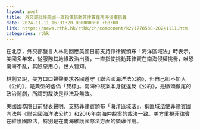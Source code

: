 ```yaml
---
layout: post
title: 外交部批評美國一直指使挑動菲律賓在南海侵權挑釁
date: 2024-11-11 16:31:20.000000000 +08:00
link: https://news.rthk.hk/rthk/ch/component/k2/1778538-20241111.htm
categories: rthk
---
```


在北京，外交部發言人林劍回應美國日前支持菲律賓頒布「海洋區域法」時表示，美國多年來，從服務其地緣政治出發，一直指使挑動菲律賓在南海侵權挑釁，唯恐南海不亂，其險惡用心，世人皆知。

林劍又說，美方口口聲聲要求各國遵守《聯合國海洋法公約》，但自己卻不加入《公約》，是典型的虛偽「雙標」。南海仲裁案本身就違反《公約》，是徹頭徹尾的政治鬧劇，所謂的裁決是非法及無效。

美國國務院日前發表聲明，支持菲律賓頒布「海洋區域法」，稱區域法使菲律賓國內法與《聯合國海洋法公約》和2016年南海仲裁案的裁決一致。美方重視菲律賓在維護國際法，特別是在南海維護國際法方面的領導作用。
